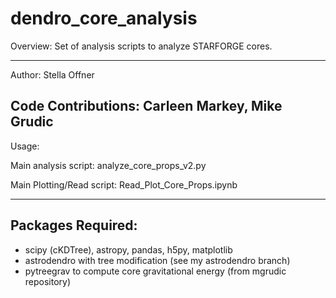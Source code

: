 # dendro_core_analysis
Overview: Set of analysis scripts to analyze STARFORGE cores.

_____________________
Author: Stella Offner

Code Contributions: Carleen Markey, Mike Grudic
--------------------

Usage:

Main analysis script: analyze_core_props_v2.py

Main Plotting/Read script: Read_Plot_Core_Props.ipynb
_________________
Packages Required:
-----------------
* scipy (cKDTree), astropy, pandas, h5py, matplotlib
* astrodendro with tree modification (see my astrodendro branch)
* pytreegrav to compute core gravitational energy (from mgrudic repository)

